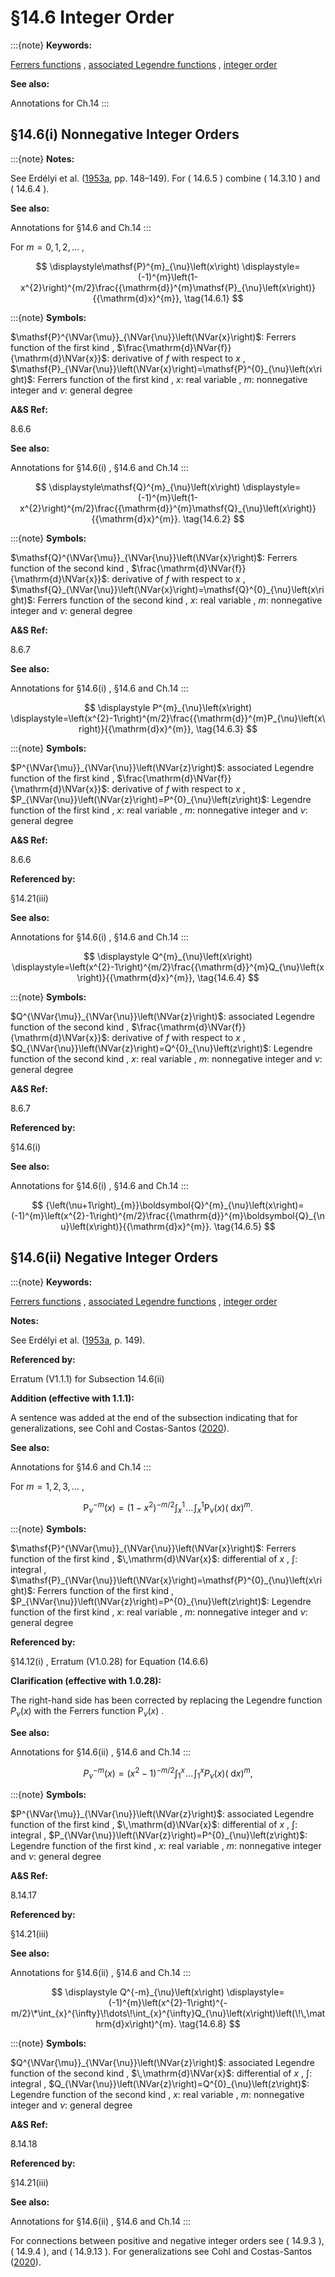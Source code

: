# §14.6 Integer Order

:::{note}
**Keywords:**

[Ferrers functions](http://dlmf.nist.gov/search/search?q=Ferrers%20functions) , [associated Legendre functions](http://dlmf.nist.gov/search/search?q=associated%20Legendre%20functions) , [integer order](http://dlmf.nist.gov/search/search?q=integer%20order)

**See also:**

Annotations for Ch.14
:::


## §14.6(i) Nonnegative Integer Orders

:::{note}
**Notes:**

See Erdélyi et al. ([1953a](./bib/E.html#bib751 "Higher Transcendental Functions. Vol. I"), pp. 148–149). For ( 14.6.5 ) combine ( 14.3.10 ) and ( 14.6.4 ).

**See also:**

Annotations for §14.6 and Ch.14
:::

For $m=0,1,2,\dots$ ,

<a id="EGx1"></a>

$$
\displaystyle\mathsf{P}^{m}_{\nu}\left(x\right) \displaystyle=(-1)^{m}\left(1-x^{2}\right)^{m/2}\frac{{\mathrm{d}}^{m}\mathsf{P}_{\nu}\left(x\right)}{{\mathrm{d}x}^{m}}, \tag{14.6.1}
$$

:::{note}
**Symbols:**

$\mathsf{P}^{\NVar{\mu}}_{\NVar{\nu}}\left(\NVar{x}\right)$: Ferrers function of the first kind , $\frac{\mathrm{d}\NVar{f}}{\mathrm{d}\NVar{x}}$: derivative of $f$ with respect to $x$ , $\mathsf{P}_{\NVar{\nu}}\left(\NVar{x}\right)=\mathsf{P}^{0}_{\nu}\left(x\right)$: Ferrers function of the first kind , $x$: real variable , $m$: nonnegative integer and $\nu$: general degree

**A&S Ref:**

8.6.6

**See also:**

Annotations for §14.6(i) , §14.6 and Ch.14
:::

$$
\displaystyle\mathsf{Q}^{m}_{\nu}\left(x\right) \displaystyle=(-1)^{m}\left(1-x^{2}\right)^{m/2}\frac{{\mathrm{d}}^{m}\mathsf{Q}_{\nu}\left(x\right)}{{\mathrm{d}x}^{m}}. \tag{14.6.2}
$$

:::{note}
**Symbols:**

$\mathsf{Q}^{\NVar{\mu}}_{\NVar{\nu}}\left(\NVar{x}\right)$: Ferrers function of the second kind , $\frac{\mathrm{d}\NVar{f}}{\mathrm{d}\NVar{x}}$: derivative of $f$ with respect to $x$ , $\mathsf{Q}_{\NVar{\nu}}\left(\NVar{x}\right)=\mathsf{Q}^{0}_{\nu}\left(x\right)$: Ferrers function of the second kind , $x$: real variable , $m$: nonnegative integer and $\nu$: general degree

**A&S Ref:**

8.6.7

**See also:**

Annotations for §14.6(i) , §14.6 and Ch.14
:::

<a id="EGx2"></a>

$$
\displaystyle P^{m}_{\nu}\left(x\right) \displaystyle=\left(x^{2}-1\right)^{m/2}\frac{{\mathrm{d}}^{m}P_{\nu}\left(x\right)}{{\mathrm{d}x}^{m}}, \tag{14.6.3}
$$

:::{note}
**Symbols:**

$P^{\NVar{\mu}}_{\NVar{\nu}}\left(\NVar{z}\right)$: associated Legendre function of the first kind , $\frac{\mathrm{d}\NVar{f}}{\mathrm{d}\NVar{x}}$: derivative of $f$ with respect to $x$ , $P_{\NVar{\nu}}\left(\NVar{z}\right)=P^{0}_{\nu}\left(z\right)$: Legendre function of the first kind , $x$: real variable , $m$: nonnegative integer and $\nu$: general degree

**A&S Ref:**

8.6.6

**Referenced by:**

§14.21(iii)

**See also:**

Annotations for §14.6(i) , §14.6 and Ch.14
:::

$$
\displaystyle Q^{m}_{\nu}\left(x\right) \displaystyle=\left(x^{2}-1\right)^{m/2}\frac{{\mathrm{d}}^{m}Q_{\nu}\left(x\right)}{{\mathrm{d}x}^{m}}, \tag{14.6.4}
$$

:::{note}
**Symbols:**

$Q^{\NVar{\mu}}_{\NVar{\nu}}\left(\NVar{z}\right)$: associated Legendre function of the second kind , $\frac{\mathrm{d}\NVar{f}}{\mathrm{d}\NVar{x}}$: derivative of $f$ with respect to $x$ , $Q_{\NVar{\nu}}\left(\NVar{z}\right)=Q^{0}_{\nu}\left(z\right)$: Legendre function of the second kind , $x$: real variable , $m$: nonnegative integer and $\nu$: general degree

**A&S Ref:**

8.6.7

**Referenced by:**

§14.6(i)

**See also:**

Annotations for §14.6(i) , §14.6 and Ch.14
:::


<a id="E5"></a>
$$
{\left(\nu+1\right)_{m}}\boldsymbol{Q}^{m}_{\nu}\left(x\right)=(-1)^{m}\left(x^{2}-1\right)^{m/2}\frac{{\mathrm{d}}^{m}\boldsymbol{Q}_{\nu}\left(x\right)}{{\mathrm{d}x}^{m}}. \tag{14.6.5}
$$


## §14.6(ii) Negative Integer Orders

:::{note}
**Keywords:**

[Ferrers functions](http://dlmf.nist.gov/search/search?q=Ferrers%20functions) , [associated Legendre functions](http://dlmf.nist.gov/search/search?q=associated%20Legendre%20functions) , [integer order](http://dlmf.nist.gov/search/search?q=integer%20order)

**Notes:**

See Erdélyi et al. ([1953a](./bib/E.html#bib751 "Higher Transcendental Functions. Vol. I"), p. 149).

**Referenced by:**

Erratum (V1.1.1) for Subsection 14.6(ii)

**Addition (effective with 1.1.1):**

A sentence was added at the end of the subsection indicating that for generalizations, see Cohl and Costas-Santos ([2020](./bib/C.html#bib2940 "Multi-Integral Representations for Associated Legendre and Ferrers Functions")).

**See also:**

Annotations for §14.6 and Ch.14
:::

For $m=1,2,3,\dots$ ,

<a id="EGx3"></a>

$$
\displaystyle\mathsf{P}^{-m}_{\nu}\left(x\right) \displaystyle=\left(1-x^{2}\right)^{-m/2}\int_{x}^{1}\!\dots\!\int_{x}^{1}\mathsf{P}_{\nu}\left(x\right)\left(\!\,\mathrm{d}x\right)^{m}. \tag{14.6.6}
$$

:::{note}
**Symbols:**

$\mathsf{P}^{\NVar{\mu}}_{\NVar{\nu}}\left(\NVar{x}\right)$: Ferrers function of the first kind , $\,\mathrm{d}\NVar{x}$: differential of $x$ , $\int$: integral , $\mathsf{P}_{\NVar{\nu}}\left(\NVar{x}\right)=\mathsf{P}^{0}_{\nu}\left(x\right)$: Ferrers function of the first kind , $P_{\NVar{\nu}}\left(\NVar{z}\right)=P^{0}_{\nu}\left(z\right)$: Legendre function of the first kind , $x$: real variable , $m$: nonnegative integer and $\nu$: general degree

**Referenced by:**

§14.12(i) , Erratum (V1.0.28) for Equation (14.6.6)

**Clarification (effective with 1.0.28):**

The right-hand side has been corrected by replacing the Legendre function $P_{\nu}\left(x\right)$ with the Ferrers function $\mathsf{P}_{\nu}\left(x\right)$ .

**See also:**

Annotations for §14.6(ii) , §14.6 and Ch.14
:::

$$
\displaystyle P^{-m}_{\nu}\left(x\right) \displaystyle=\left(x^{2}-1\right)^{-m/2}\int_{1}^{x}\!\dots\!\int_{1}^{x}P_{\nu}\left(x\right)\left(\!\,\mathrm{d}x\right)^{m}, \tag{14.6.7}
$$

:::{note}
**Symbols:**

$P^{\NVar{\mu}}_{\NVar{\nu}}\left(\NVar{z}\right)$: associated Legendre function of the first kind , $\,\mathrm{d}\NVar{x}$: differential of $x$ , $\int$: integral , $P_{\NVar{\nu}}\left(\NVar{z}\right)=P^{0}_{\nu}\left(z\right)$: Legendre function of the first kind , $x$: real variable , $m$: nonnegative integer and $\nu$: general degree

**A&S Ref:**

8.14.17

**Referenced by:**

§14.21(iii)

**See also:**

Annotations for §14.6(ii) , §14.6 and Ch.14
:::

$$
\displaystyle Q^{-m}_{\nu}\left(x\right) \displaystyle=(-1)^{m}\left(x^{2}-1\right)^{-m/2}\*\int_{x}^{\infty}\!\dots\!\int_{x}^{\infty}Q_{\nu}\left(x\right)\left(\!\,\mathrm{d}x\right)^{m}. \tag{14.6.8}
$$

:::{note}
**Symbols:**

$Q^{\NVar{\mu}}_{\NVar{\nu}}\left(\NVar{z}\right)$: associated Legendre function of the second kind , $\,\mathrm{d}\NVar{x}$: differential of $x$ , $\int$: integral , $Q_{\NVar{\nu}}\left(\NVar{z}\right)=Q^{0}_{\nu}\left(z\right)$: Legendre function of the second kind , $x$: real variable , $m$: nonnegative integer and $\nu$: general degree

**A&S Ref:**

8.14.18

**Referenced by:**

§14.21(iii)

**See also:**

Annotations for §14.6(ii) , §14.6 and Ch.14
:::

For connections between positive and negative integer orders see ( 14.9.3 ), ( 14.9.4 ), and ( 14.9.13 ). For generalizations see Cohl and Costas-Santos ([2020](./bib/C.html#bib2940 "Multi-Integral Representations for Associated Legendre and Ferrers Functions")).
